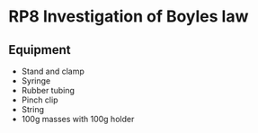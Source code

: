 # RP8 Investigation of Boyles law

## Equipment
- Stand and clamp 
- Syringe 
- Rubber tubing 
- Pinch clip 
- String 
- 100g masses with 100g holder

## 